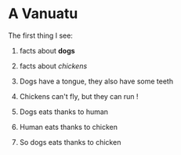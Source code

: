 # A Vanuatu

The first thing I see:

1. facts about **dogs**
1. facts about *chickens*

1. Dogs have a tongue, they also have some teeth
2. Chickens can't fly, but they can run !

1. Dogs eats thanks to human
2. Human eats thanks to chicken
3. So dogs eats thanks to chicken
